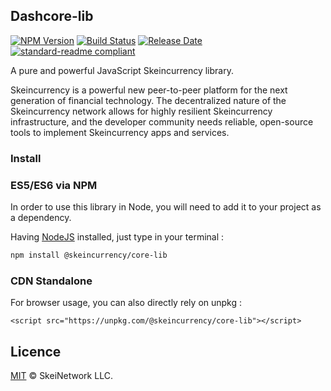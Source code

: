 ## Dashcore-lib

[![NPM Version](https://img.shields.io/npm/v/@skeincurrency/core-lib)](https://www.npmjs.com/package/@skeincurrency/core-lib)
[![Build Status](https://github.com/skeincurrency/core-lib/actions/workflows/test_and_release.yml/badge.svg)](https://github.com/skeincurrency/core-lib/actions/workflows/test_and_release.yml)
[![Release Date](https://img.shields.io/github/release-date/skeincurrency/core-lib)](https://github.com/skeincurrency/core-lib/releases/latest)
[![standard-readme compliant](https://img.shields.io/badge/readme%20style-standard-brightgreen)](https://github.com/RichardLitt/standard-readme)

A pure and powerful JavaScript Skeincurrency library.

Skeincurrency is a powerful new peer-to-peer platform for the next generation of financial technology. The decentralized nature of the Skeincurrency network allows for highly resilient Skeincurrency infrastructure, and the developer community needs reliable, open-source tools to implement Skeincurrency apps and services.

### Install

### ES5/ES6 via NPM

In order to use this library in Node, you will need to add it to your project as a dependency.

Having [NodeJS](https://nodejs.org/) installed, just type in your terminal :

```sh
npm install @skeincurrency/core-lib
```

### CDN Standalone

For browser usage, you can also directly rely on unpkg :

```
<script src="https://unpkg.com/@skeincurrency/core-lib"></script>
```

## Licence

[MIT](https://github.com/skeincurrency/core-lib/blob/master/LICENCE.md) © SkeiNetwork LLC.
